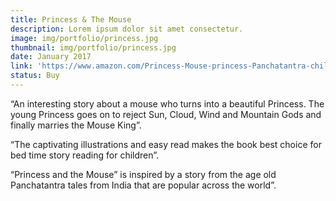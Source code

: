 ```yaml
---
title: Princess & The Mouse
description: Lorem ipsum dolor sit amet consectetur.
image: img/portfolio/princess.jpg
thumbnail: img/portfolio/princess.jpg
date: January 2017
link: 'https://www.amazon.com/Princess-Mouse-princess-Panchatantra-children-ebook/dp/B078MQ7DHB'
status: Buy
---
```

“An interesting story about a mouse who turns into a beautiful Princess. The young Princess goes on to reject Sun, Cloud, Wind and Mountain Gods and finally marries the Mouse King”.

“The captivating illustrations and easy read makes the book best choice for bed time story reading for children”.

“Princess and the Mouse” is inspired by a story from the age old Panchatantra tales from India that are popular across the world”.